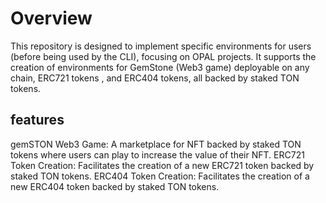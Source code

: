 # Overview
This repository is designed to implement specific environments for users (before being used by the CLI), focusing on OPAL projects. It supports the creation of environments for GemStone (Web3 game) deployable on any chain, ERC721 tokens , and ERC404 tokens, all backed by staked TON tokens.

## features
gemSTON Web3 Game: A marketplace for NFT backed by staked TON tokens where users can play to increase the value of their NFT.
ERC721 Token Creation: Facilitates the creation of a new ERC721 token backed by staked TON tokens.
ERC404 Token Creation: Facilitates the creation of a new ERC404 token backed by staked TON tokens.
